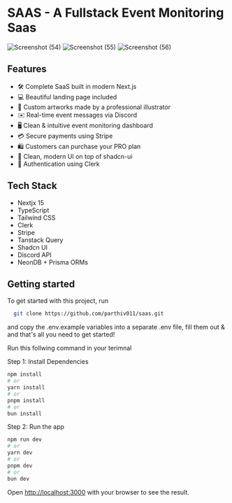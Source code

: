 # SAAS - A Fullstack Event Monitoring Saas

![Screenshot (54)](https://github.com/user-attachments/assets/22c1366d-5f4a-4f64-b6c2-d2d03260dfee)
![Screenshot (55)](https://github.com/user-attachments/assets/fd4d36a6-6314-4ba6-9af2-a72f1951561b)
![Screenshot (56)](https://github.com/user-attachments/assets/d38aecec-292d-4f7a-9b86-a04e87996964)

## Features

- 🛠️ Complete SaaS built in modern Next.js
- 💻 Beautiful landing page included
- 🎨 Custom artworks made by a professional illustrator
- ✉️ Real-time event messages via Discord
- 🖥️ Clean & intuitive event monitoring dashboard
- 💳 Secure payments using Stripe
- 🛍️ Customers can purchase your PRO plan
- 🌟 Clean, modern UI on top of shadcn-ui
- 🔑 Authentication using Clerk


## Tech Stack

- Nextjx 15
- TypeScript
- Tailwind CSS
- Clerk
- Stripe
- Tanstack Query
- Shadcn UI
- Discord API
- NeonDB + Prisma ORMs


## Getting started

To get started with this project, run

```bash
  git clone https://github.com/parthiv011/saas.git
```

and copy the .env.example variables into a separate .env file, fill them out & and that's all you need to get started!

Run this follwing command in your terimnal

Step 1: Install Dependencies

```bash
npm install
# or
yarn install
# or
pnpm install
# or
bun install
```

Step 2: Run the app

```bash
npm run dev
# or
yarn dev
# or
pnpm dev
# or
bun dev
```

Open [http://localhost:3000](http://localhost:3000) with your browser to see the result.
